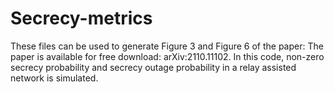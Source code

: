 # Secrecy-metrics
These files can be used to generate Figure 3 and Figure 6 of the paper:
The paper is available for free download: arXiv:2110.11102. 
In this code, non-zero secrecy probability and secrecy outage probability in a relay assisted network is simulated.
